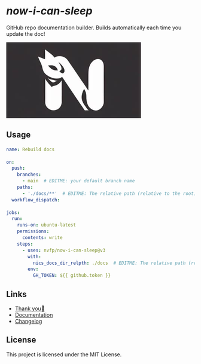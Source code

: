 # *now-i-can-sleep*

GitHub repo documentation builder. Builds automatically each time you update the doc!

![banner](_etc/assets/banner.jpg)


## Usage

```yml
name: Rebuild docs

on:
  push:
    branches:
      - main  # EDITME: your default branch name
    paths:
      - './docs/**'  # EDITME: The relative path (relative to the root) to the folder containing the documentation files.
  workflow_dispatch:

jobs:
  run:
    runs-on: ubuntu-latest
    permissions:
      contents: write
    steps:
      - uses: nvfp/now-i-can-sleep@v3
        with:
          nics_docs_dir_relpth: ./docs  # EDITME: The relative path (relative to the root) to the folder containing the documentation files.
        env:
          GH_TOKEN: ${{ github.token }}
```


## Links

- [Thank you💙](https://nvfp.github.io/thank-you)
- [Documentation](https://nvfp.github.io/now-i-can-sleep)
- [Changelog](https://nvfp.github.io/now-i-can-sleep/changelog)


## License

This project is licensed under the MIT License.
